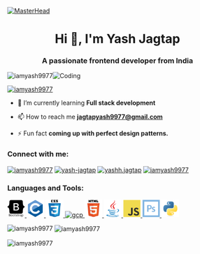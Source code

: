 [![MasterHead](https://camo.githubusercontent.com/d58f4d1fef0e9ff37cfde0d2f5c5b28f0362bcd529e374bb889f250716ce05bf/68747470733a2f2f696d616765732e73717561726573706163652d63646e2e636f6d2f636f6e74656e742f76312f3630343739383638323932613564323965363961633662392f30323366393034612d643363612d343936632d396166622d3937343562326437623530332f4261736963732b6f662b566964656f2b436f64696e672e6769663f666f726d61743d3130303077)](https://www.linkedin.com/in/-yash-jagtap/)
<h1 align="center">Hi 👋, I'm Yash Jagtap</h1>
<h3 align="center">A passionate frontend developer from India</h3>
<img align="right" alt="Coding" width="400" src="https://media.tenor.com/NOYF3f82b_gAAAAC/programmer.gif">

<p align="left"> <img src="https://komarev.com/ghpvc/?username=iamyash9977&label=Profile%20views&color=0e75b6&style=flat" alt="iamyash9977" /> </p>

<p align="left"> <a href="https://twitter.com/iamyash9977" target="blank"><img src="https://img.shields.io/twitter/follow/iamyash9977?logo=twitter&style=for-the-badge" alt="iamyash9977" /></a> </p>

- 🌱 I’m currently learning **Full stack development**

- 📫 How to reach me **jagtapyash9977@gmail.com**

- ⚡ Fun fact **coming up with perfect design patterns.**

<h3 align="left">Connect with me:</h3>
<p align="left">
<a href="https://twitter.com/iamyash9977" target="blank"><img align="center" src="https://raw.githubusercontent.com/rahuldkjain/github-profile-readme-generator/master/src/images/icons/Social/twitter.svg" alt="iamyash9977" height="30" width="40" /></a>
<a href="https://linkedin.com/in/yash-jagtap" target="blank"><img align="center" src="https://raw.githubusercontent.com/rahuldkjain/github-profile-readme-generator/master/src/images/icons/Social/linked-in-alt.svg" alt="yash-jagtap" height="30" width="40" /></a>
<a href="https://instagram.com/yashh.jagtap" target="blank"><img align="center" src="https://raw.githubusercontent.com/rahuldkjain/github-profile-readme-generator/master/src/images/icons/Social/instagram.svg" alt="yashh.jagtap" height="30" width="40" /></a>
<a href="https://dribbble.com/iamyash9977" target="blank"><img align="center" src="https://raw.githubusercontent.com/rahuldkjain/github-profile-readme-generator/master/src/images/icons/Social/dribbble.svg" alt="iamyash9977" height="30" width="40" /></a>
</p>

<h3 align="left">Languages and Tools:</h3>
<p align="left"> <a href="https://getbootstrap.com" target="_blank" rel="noreferrer"> <img src="https://raw.githubusercontent.com/devicons/devicon/master/icons/bootstrap/bootstrap-plain-wordmark.svg" alt="bootstrap" width="40" height="40"/> </a> <a href="https://www.cprogramming.com/" target="_blank" rel="noreferrer"> <img src="https://raw.githubusercontent.com/devicons/devicon/master/icons/c/c-original.svg" alt="c" width="40" height="40"/> </a> <a href="https://www.w3schools.com/css/" target="_blank" rel="noreferrer"> <img src="https://raw.githubusercontent.com/devicons/devicon/master/icons/css3/css3-original-wordmark.svg" alt="css3" width="40" height="40"/> </a> <a href="https://cloud.google.com" target="_blank" rel="noreferrer"> <img src="https://www.vectorlogo.zone/logos/google_cloud/google_cloud-icon.svg" alt="gcp" width="40" height="40"/> </a> <a href="https://www.w3.org/html/" target="_blank" rel="noreferrer"> <img src="https://raw.githubusercontent.com/devicons/devicon/master/icons/html5/html5-original-wordmark.svg" alt="html5" width="40" height="40"/> </a> <a href="https://www.java.com" target="_blank" rel="noreferrer"> <img src="https://raw.githubusercontent.com/devicons/devicon/master/icons/java/java-original.svg" alt="java" width="40" height="40"/> </a> <a href="https://developer.mozilla.org/en-US/docs/Web/JavaScript" target="_blank" rel="noreferrer"> <img src="https://raw.githubusercontent.com/devicons/devicon/master/icons/javascript/javascript-original.svg" alt="javascript" width="40" height="40"/> </a> <a href="https://www.photoshop.com/en" target="_blank" rel="noreferrer"> <img src="https://raw.githubusercontent.com/devicons/devicon/master/icons/photoshop/photoshop-line.svg" alt="photoshop" width="40" height="40"/> </a> <a href="https://www.python.org" target="_blank" rel="noreferrer"> <img src="https://raw.githubusercontent.com/devicons/devicon/master/icons/python/python-original.svg" alt="python" width="40" height="40"/> </a> </p>

<p><img align="left" src="https://github-readme-stats.vercel.app/api/top-langs?username=iamyash9977&show_icons=true&locale=en&layout=compact" alt="iamyash9977" /></p>

<p>&nbsp;<img align="center" src="https://github-readme-stats.vercel.app/api?username=iamyash9977&show_icons=true&locale=en" alt="iamyash9977" /></p>

<p><img align="center" src="https://github-readme-streak-stats.herokuapp.com/?user=iamyash9977&" alt="iamyash9977" /></p>
